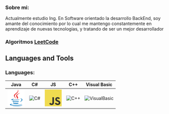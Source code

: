 ### Sobre mi:

Actualmente estudio Ing. En Software orientado la desarrollo BackEnd, soy amante del conocimiento por lo cual me mantengo constantemente en aprendizaje de nuevas tecnologias, y tratando de ser un mejor desarrollador

### Algoritmos [LeetCode](https://leetcode.com/u/DgerardoHC/)

## Languages and Tools 
<div>

### Languages:
| Java | C# | JS | C++ | Visual Basic |
|----------|----------|----------|-----|-----|
|  <img src="https://github.com/devicons/devicon/blob/master/icons/Java/Java-original.svg" title="Java"  alt="Java" width="55" height="55"/> |  <img src="https://github.com/devicons/devicon/blob/master/icons/c#/c#-original.svg" title="C#"  alt="C#" width="55" height="55"/> |  <img src="https://github.com/devicons/devicon/blob/master/icons/javascript/javascript-original.svg" title="JavaScript" alt="JavaScript" width="55" height="55"/> |  <img src="https://github.com/devicons/devicon/blob/master/icons/C++/C++-original.svg" title="C++" alt="C++" width="55" height="55"/>|  <img src="https://github.com/devicons/devicon/blob/master/icons/VisualBasic/VisualBasic-original-wordmark.svg" title="VisualBasic" alt="VisualBasic" width="55" height="55"/>| 





